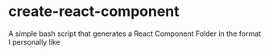 # create-react-component
A simple bash script that generates a React Component Folder in the format I personally like

